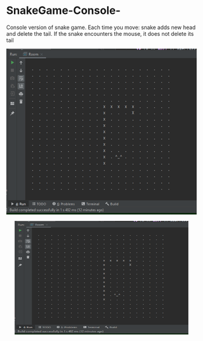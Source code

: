 # SnakeGame-Console-

Console version of snake game. Each time you move: snake adds new head and delete the tail. If the snake encounters the mouse, it does not delete its tail

![alt text](https://github.com/self-harm/SnakeGame-Console-/blob/main/SnakeGame.PNG?raw=true)

<p align="center">
  <img width="460" height="300" src="https://github.com/self-harm/SnakeGame-Console-/blob/main/SnakeGame.PNG">
</p>
